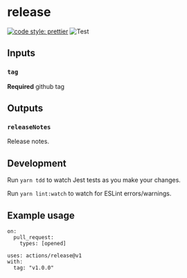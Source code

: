 # release

[![code style:
prettier](https://img.shields.io/badge/code_style-prettier-ff69b4.svg?style=flat-square)](https://github.com/prettier/prettier)
![Test](https://github.com/farmersdog/clubhouse-pr/workflows/Test/badge.svg)

## Inputs

### `tag`

**Required** github tag

## Outputs

### `releaseNotes`

Release notes.

## Development

Run `yarn tdd` to watch Jest tests as you make your changes.

Run `yarn lint:watch` to watch for ESLint errors/warnings.

## Example usage

```
on:
  pull_request:
    types: [opened]
```

```
uses: actions/release@v1
with:
  tag: "v1.0.0"
```
